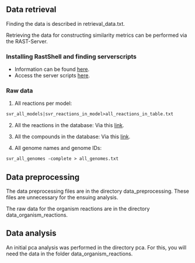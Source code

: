Data retrieval
--------------
Finding the data is described in retrieval_data.txt.

Retrieving the data for constructing similarity metrics can be performed via the RAST-Server.

### Installing RastShell and finding serverscripts
* Information can be found [here](http://blog.theseed.org/servers/). 
* Access the server scripts [here](http://pubseed.theseed.org/sapling/server.cgi?pod=ServerScripts). 

### Raw data
1. All reactions per model: 
```perl
svr_all_models|svr_reactions_in_model>all_reactions_in_table.txt
```
2. All the reactions in the database: 
Via this [link](seed-viewer.theseed.org/ModelSEEDdownload.cgi?biochemistry=1).

3. All the compounds in the database: 
Via this [link](seed-viewer.theseed.org/ModelSEEDdownload.cgi?biochemCompounds=1).

3. All genome names and genome IDs: 
```perl
svr_all_genomes -complete > all_genomes.txt
```

Data preprocessing
-------------------
The data preprocessing files are in the directory data_preprocessing. 
These files are unnecessary for the ensuing analysis. 

The raw data for the organism reactions are in the directory data_organism_reactions.

Data analysis
------------------
An initial pca analysis was performed in the directory pca. 
For this, you will need the data in the folder data_organism_reactions.